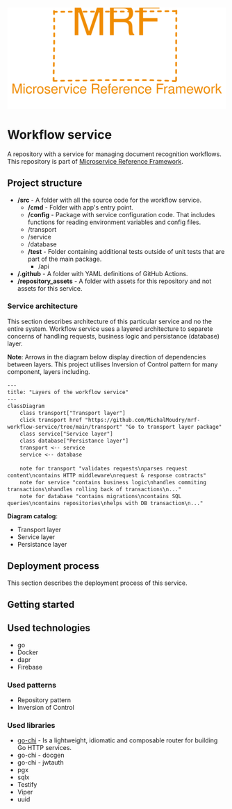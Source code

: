 <p align="center">
    <img src="./repository_assets/mrf_logo.svg" alt="Microservice Reference Framework logo" />
</p>

# Workflow service
A repository with a service for managing document recognition workflows. This repository is part of [Microservice Reference Framework](https://github.com/MichalMoudry/microservice-reference-framework "Go to Microservice Reference Framework GitHub page").

## Project structure
- **/src** - A folder with all the source code for the workflow service.
    - **/cmd** - Folder with app's entry point.
    - **/config** - Package with service configuration code. That includes functions for reading environment variables and config files.
    - /transport
    - /service
    - /database
    - **/test** - Folder containing additional tests outside of unit tests that are part of the main package.
        - /api
- **/.github** - A folder with YAML definitions of GitHub Actions.
- **/repository_assets** - A folder with assets for this repository and not assets for this service.

### Service architecture
This section describes architecture of this particular service and no the entire system. Workflow service uses a layered architecture to separete concerns of handling requests, business logic and persistance (database) layer.

**Note**: Arrows in the diagram below display direction of dependencies between layers. This project utilises Inversion of Control pattern for many component, layers including.

```mermaid
---
title: "Layers of the workflow service"
---
classDiagram
    class transport["Transport layer"]
    click transport href "https://github.com/MichalMoudry/mrf-workflow-service/tree/main/transport" "Go to transport layer package"
    class service["Service layer"]
    class database["Persistance layer"]
    transport <-- service
    service <-- database

    note for transport "validates requests\nparses request content\ncontains HTTP middleware\nrequest & response contracts"
    note for service "contains business logic\nhandles commiting transactions\nhandles rolling back of transactions\n..."
    note for database "contains migrations\ncontains SQL queries\ncontains repositories\nhelps with DB transaction\n..."
```
**Diagram catalog**:
- Transport layer
- Service layer
- Persistance layer

## Deployment process
This section describes the deployment process of this service.

## Getting started

## Used technologies
- go
- Docker
- dapr
- Firebase

### Used patterns
- Repository pattern
- Inversion of Control

### Used libraries
- [go-chi](https://github.com/go-chi/chi "Link to chi GitHub page") - Is a lightweight, idiomatic and composable router for building Go HTTP services.
- go-chi - docgen
- go-chi - jwtauth
- pgx
- sqlx
- Testify
- Viper
- uuid
